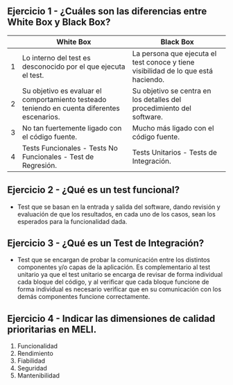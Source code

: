 ## Ejercicio 1 - ¿Cuáles son las diferencias entre White Box y Black Box? 

|   | White Box  | Black Box  |
| - | ---------- | ---------- |
| 1 | Lo interno del test es desconocido por el que ejecuta el test. | La persona que ejecuta el test conoce y tiene visibilidad de lo que está haciendo. |
| 2 | Su objetivo es evaluar el comportamiento testeado teniendo en cuenta diferentes escenarios. | Su objetivo se centra en los detalles del procedimiento del software. |
| 3 | No tan fuertemente ligado con el código fuente. | Mucho más ligado con el código fuente. |
| 4 | Tests Funcionales - Tests No Funcionales - Test de Regresión. | Tests Unitarios - Tests de Integración. |

## Ejercicio 2 - ¿Qué es un test funcional?

- Test que se basan en la entrada y salida del software, dando revisión y evaluación de que los resultados, en cada uno de los casos, sean los esperados para la funcionalidad dada.

## Ejercicio 3 - ¿Qué es un Test de Integración?

- Test que se encargan de probar la comunicación entre los distintos componentes y/o capas de la aplicación. Es complementario al test unitario ya que el test unitario se encarga de revisar de forma individual cada bloque del código, y al verificar que cada bloque funcione de forma individual es necesario verificar que en su comunicación con los demás componentes funcione correctamente.

## Ejercicio 4 - Indicar las dimensiones de calidad prioritarias en MELI.

1. Funcionalidad
2. Rendimiento
3. Fiabilidad
4. Seguridad
5. Mantenibilidad